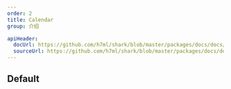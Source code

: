 ```yaml
---
order: 2
title: Calendar
group: 介绍

apiHeader:
  docUrl: https://github.com/h7ml/shark/blob/master/packages/docs/docs/components/Calendar.md
  sourceUrl: https://github.com/h7ml/shark/blob/master/packages/docs/docs/components/demos/Calendar.tsx
---
```



## Default

<code src="./demos/Calendar.tsx" nopadding></code>
